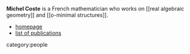 
**Michel Coste** is a French mathematician who works on [[real algebraic geometry]] and [[o-minimal structures]].

* [homepage](http://perso.univ-rennes1.fr/michel.coste/index.html)
* [list of publications](http://perso.univ-rennes1.fr/michel.coste/articles.html)

category:people